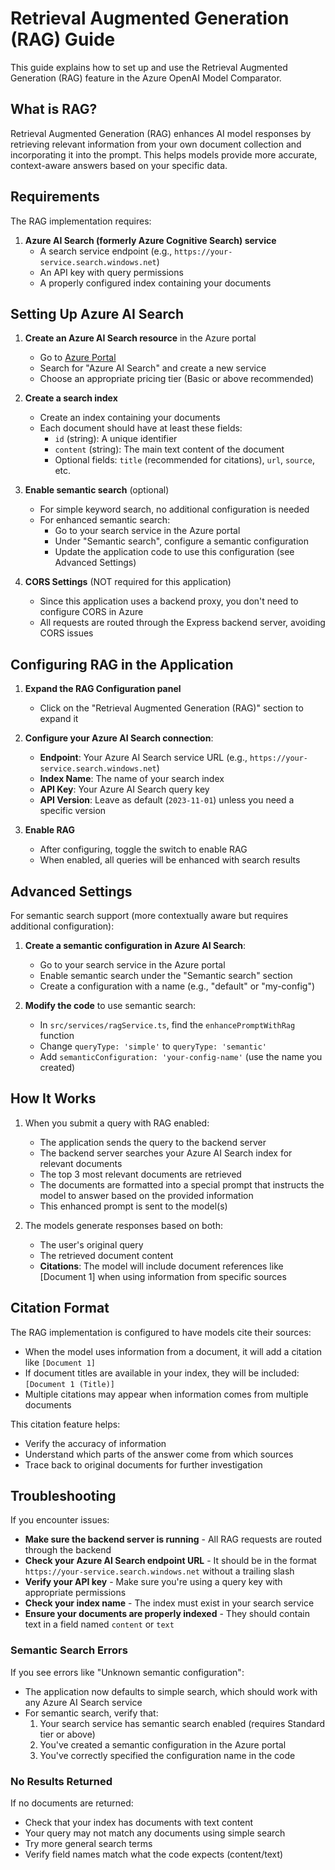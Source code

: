 # Retrieval Augmented Generation (RAG) Guide

This guide explains how to set up and use the Retrieval Augmented Generation (RAG) feature in the Azure OpenAI Model Comparator.

## What is RAG?

Retrieval Augmented Generation (RAG) enhances AI model responses by retrieving relevant information from your own document collection and incorporating it into the prompt. This helps models provide more accurate, context-aware answers based on your specific data.

## Requirements

The RAG implementation requires:

1. **Azure AI Search (formerly Azure Cognitive Search) service**
   - A search service endpoint (e.g., `https://your-service.search.windows.net`)
   - An API key with query permissions
   - A properly configured index containing your documents

## Setting Up Azure AI Search

1. **Create an Azure AI Search resource** in the Azure portal
   - Go to [Azure Portal](https://portal.azure.com)
   - Search for "Azure AI Search" and create a new service
   - Choose an appropriate pricing tier (Basic or above recommended)

2. **Create a search index**
   - Create an index containing your documents
   - Each document should have at least these fields:
     - `id` (string): A unique identifier
     - `content` (string): The main text content of the document
     - Optional fields: `title` (recommended for citations), `url`, `source`, etc.

3. **Enable semantic search** (optional)
   - For simple keyword search, no additional configuration is needed
   - For enhanced semantic search:
     - Go to your search service in the Azure portal
     - Under "Semantic search", configure a semantic configuration
     - Update the application code to use this configuration (see Advanced Settings)

4. **CORS Settings** (NOT required for this application)
   - Since this application uses a backend proxy, you don't need to configure CORS in Azure
   - All requests are routed through the Express backend server, avoiding CORS issues

## Configuring RAG in the Application

1. **Expand the RAG Configuration panel**
   - Click on the "Retrieval Augmented Generation (RAG)" section to expand it

2. **Configure your Azure AI Search connection**:
   - **Endpoint**: Your Azure AI Search service URL (e.g., `https://your-service.search.windows.net`)
   - **Index Name**: The name of your search index
   - **API Key**: Your Azure AI Search query key
   - **API Version**: Leave as default (`2023-11-01`) unless you need a specific version

3. **Enable RAG**
   - After configuring, toggle the switch to enable RAG
   - When enabled, all queries will be enhanced with search results

## Advanced Settings

For semantic search support (more contextually aware but requires additional configuration):

1. **Create a semantic configuration in Azure AI Search**:
   - Go to your search service in the Azure portal
   - Enable semantic search under the "Semantic search" section
   - Create a configuration with a name (e.g., "default" or "my-config")

2. **Modify the code** to use semantic search:
   - In `src/services/ragService.ts`, find the `enhancePromptWithRag` function
   - Change `queryType: 'simple'` to `queryType: 'semantic'`
   - Add `semanticConfiguration: 'your-config-name'` (use the name you created)

## How It Works

1. When you submit a query with RAG enabled:
   - The application sends the query to the backend server
   - The backend server searches your Azure AI Search index for relevant documents
   - The top 3 most relevant documents are retrieved
   - The documents are formatted into a special prompt that instructs the model to answer based on the provided information
   - This enhanced prompt is sent to the model(s)

2. The models generate responses based on both:
   - The user's original query
   - The retrieved document content
   - **Citations**: The model will include document references like [Document 1] when using information from specific sources

## Citation Format

The RAG implementation is configured to have models cite their sources:

- When the model uses information from a document, it will add a citation like `[Document 1]`
- If document titles are available in your index, they will be included: `[Document 1 (Title)]`
- Multiple citations may appear when information comes from multiple documents

This citation feature helps:
- Verify the accuracy of information
- Understand which parts of the answer come from which sources
- Trace back to original documents for further investigation

## Troubleshooting

If you encounter issues:

- **Make sure the backend server is running** - All RAG requests are routed through the backend
- **Check your Azure AI Search endpoint URL** - It should be in the format `https://your-service.search.windows.net` without a trailing slash
- **Verify your API key** - Make sure you're using a query key with appropriate permissions
- **Check your index name** - The index must exist in your search service
- **Ensure your documents are properly indexed** - They should contain text in a field named `content` or `text`

### Semantic Search Errors

If you see errors like "Unknown semantic configuration":
- The application now defaults to simple search, which should work with any Azure AI Search service
- For semantic search, verify that:
  1. Your search service has semantic search enabled (requires Standard tier or above)
  2. You've created a semantic configuration in the Azure portal
  3. You've correctly specified the configuration name in the code
  
### No Results Returned

If no documents are returned:
- Check that your index has documents with text content
- Your query may not match any documents using simple search
- Try more general search terms
- Verify field names match what the code expects (content/text)